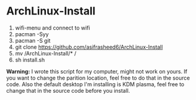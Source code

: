 # ArchLinux-Install
1. wifi-menu and connect to wifi
2. pacman -Syy
3. pacman -S git
4. git clone https://github.com/asifrasheed6/ArchLinux-Install
5. mv /ArchLinux-Install/* /
6. sh install.sh

<b>Warning:</b> I wrote this script for my computer, might not work on yours. If you want to change the parition location, feel free to do that in the source code. Also the default desktop I'm installing is KDM plasma, feel free to change that in the source code before you install.
